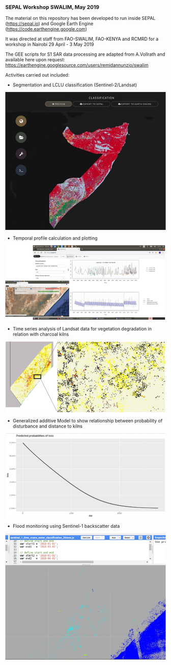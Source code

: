 ### SEPAL Workshop SWALIM, May 2019
The material on this repository has been developed to run inside SEPAL (https://sepal.io) and Google Earth Engine (https://code.earthengine.google.com)

It was directed at staff from FAO-SWALIM, FAO-KENYA and RCMRD for a workshop in Nairobi 29 April - 3 May 2019

The GEE scripts for S1 SAR data processing are adapted from A.Vollrath and available here upon request: https://earthengine.googlesource.com/users/remidannunzio/swalim


Activities carried out included:

- Segmentation and LCLU classification (Sentinel-2/Landsat)

![Alt text](/docs/images/supervised_classification.jpeg?raw=true)

- Temporal profile calculation and plotting

![Alt text](/docs/images/ndvi_profile.jpeg?raw=true)

- Time series analysis of Landsat data for vegetation degradation in relation with charcoal kilns
 
![Alt text](/docs/images/bfast.jpeg?raw=true)

- Generalized additive Model to show relationship between probability of disturbance and distance to kilns

![Alt text](/docs/images/GAM.jpeg?raw=true)

- Flood monitoring using Sentinel-1 backscatter data

![Alt text](/docs/images/floods.jpeg?raw=true)